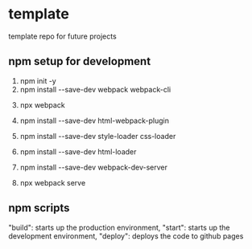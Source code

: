 # template
template repo for future projects

## npm setup for development
<!-- In Terminal -->
1. npm init -y
2. npm install --save-dev webpack webpack-cli
<!-- ensure files and named and linked properly in the package.json -->
3. npx webpack
<!-- handles html -->
4. npm install --save-dev html-webpack-plugin 
<!-- handles css -->
5. npm install --save-dev style-loader css-loader
<!-- handles images -->
6. npm install --save-dev html-loader
<!-- development server setup -->
7. npm install --save-dev webpack-dev-server
<!-- start server -->
8. npx webpack serve

## npm scripts
"build": starts up the production environment,
"start": starts up the development environment,
"deploy": deploys the code to github pages


